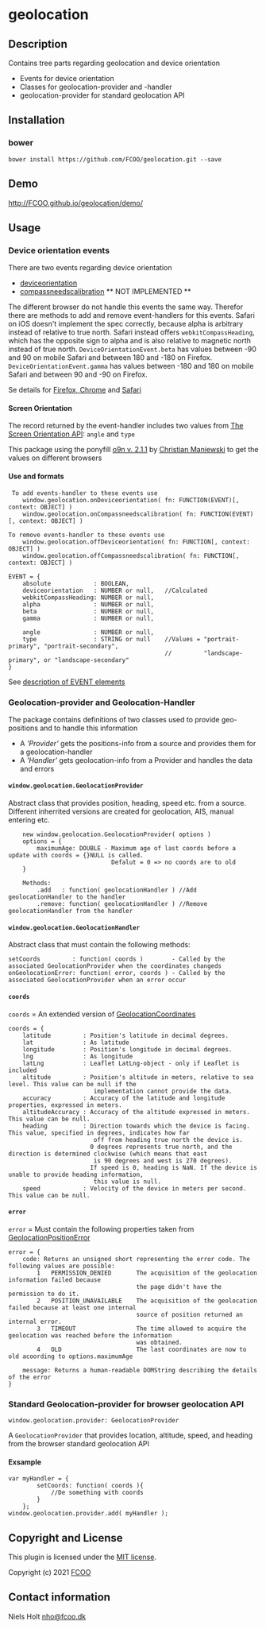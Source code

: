 # geolocation
>


## Description
Contains tree parts regarding geolocation and device orientation

- Events for device orientation
- Classes for geolocation-provider and -handler
- geolocation-provider for standard geolocation API


## Installation
### bower
`bower install https://github.com/FCOO/geolocation.git --save`

## Demo
http://FCOO.github.io/geolocation/demo/

## Usage

### Device orientation events
There are two events regarding device orientation

- [deviceorientation](https://developer.mozilla.org/en-US/docs/Web/Events/Detecting_device_orientation)
- [compassneedscalibration](https://www.w3.org/TR/orientation-event/#compassneedscalibration) ** NOT IMPLEMENTED **

The different browser do not handle this events the same way. Therefor there are methods to add and remove event-handlers for this events.
Safari on iOS doesn't implement the spec correctly, because alpha is arbitrary instead of relative to true north.
Safari instead offers `webkitCompassHeading`, which has the opposite sign to alpha and is also relative to magnetic north instead of true north.
`DeviceOrientationEvent.beta` has values between -90 and 90 on mobile Safari and between 180 and -180 on Firefox.
`DeviceOrientationEvent.gamma` has values between -180 and 180 on mobile Safari and between 90 and -90 on Firefox.

Se details for
[Firefox, Chrome](https://developer.mozilla.org/en-US/docs/Web/API/DeviceOrientationEvent) and
[Safari](https://developer.apple.com/documentation/webkitjs/deviceorientationevent#//apple_ref/javascript/instp/DeviceOrientationEvent/beta)


#### Screen Orientation

The record returned by the event-handler includes two values from [The Screen Orientation API](https://w3c.github.io/screen-orientation/#widl-ScreenOrientation-lock-Promise-void--OrientationLockType-orientation): `angle` and `type`



This package using the ponyfill [o9n v. 2.1.1](https://github.com/chmanie/o9n) by [Christian Maniewski](https://github.com/chmanie) to get the values on different browsers

#### Use and formats
     To add events-handler to these events use
        window.geolocation.onDeviceorientation( fn: FUNCTION(EVENT)[, context: OBJECT] )
        window.geolocation.onCompassneedscalibration( fn: FUNCTION(EVENT)[, context: OBJECT] )

    To remove events-handler to these events use
        window.geolocation.offDeviceorientation( fn: FUNCTION[, context: OBJECT] )
        window.geolocation.offCompassneedscalibration( fn: FUNCTION[, context: OBJECT] )

    EVENT = {
        absolute            : BOOLEAN,
        deviceorientation   : NUMBER or null,   //Calculated
        webkitCompassHeading: NUMBER or null,
        alpha               : NUMBER or null,
        beta                : NUMBER or null,
        gamma               : NUMBER or null,

        angle               : NUMBER or null,
        type                : STRING or null    //Values = "portrait-primary", "portrait-secondary", 
                                                //         "landscape-primary", or "landscape-secondary"
    }

See [description of EVENT elements](https://developer.mozilla.org/en-US/docs/Web/API/DeviceOrientationEvent)

### Geolocation-provider and Geolocation-Handler
The package contains definitions of two classes used to provide geo-positions and to handle this information

- A *'Provider'* gets the positions-info from a source and provides them for a geolocation-handler
- A *'Handler'* gets geolocation-info from a Provider and handles the data and errors


#### `window.geolocation.GeolocationProvider`
Abstract class that provides position, heading, speed etc. from a source.
Different inherrited versions are created for geolocation, AIS, manual entering etc.

        new window.geolocation.GeolocationProvider( options )
        options = {
            maximumAge: DOUBLE - Maximum age of last coords before a update with coords = {}NULL is called.
                                 Defalut = 0 => no coords are to old
        }

        Methods:
            .add   : function( geolocationHandler ) //Add geolocationHandler to the handler
            .remove: function( geolocationHandler ) //Remove geolocationHandler from the handler



#### `window.geolocation.GeolocationHandler`
Abstract class that must contain the following methods:

    setCoords         : function( coords )        - Called by the associated GeolocationProvider when the coordinates changeds
    onGeolocationError: function( error, coords ) - Called by the associated GeolocationProvider when an error occur

#### `coords`
`coords` = An extended version of [GeolocationCoordinates](https://developer.mozilla.org/en-US/docs/Web/API/GeolocationCoordinates)

    coords = {
        latitude         : Position's latitude in decimal degrees.
        lat              : As latitude
        longitude        : Position's longitude in decimal degrees.
        lng              : As longitude
        latLng           : Leaflet LatLng-object - only if Leaflet is included
        altitude         : Position's altitude in meters, relative to sea level. This value can be null if the
                            implementation cannot provide the data.
        accuracy         : Accuracy of the latitude and longitude properties, expressed in meters.
        altitudeAccuracy : Accuracy of the altitude expressed in meters. This value can be null.
        heading          : Direction towards which the device is facing. This value, specified in degrees, indicates how far
                            off from heading true north the device is.
                           0 degrees represents true north, and the direction is determined clockwise (which means that east
                            is 90 degrees and west is 270 degrees).
                           If speed is 0, heading is NaN. If the device is unable to provide heading information,
                            this value is null.
        speed            : Velocity of the device in meters per second. This value can be null.

#### `error`
`error` = Must contain the following properties taken from [GeolocationPositionError](https://developer.mozilla.org/en-US/docs/Web/API/GeolocationPositionError)

    error = {
        code: Returns an unsigned short representing the error code. The following values are possible:
            1   PERMISSION_DENIED       The acquisition of the geolocation information failed because
                                        the page didn't have the permission to do it.
            2   POSITION_UNAVAILABLE    The acquisition of the geolocation failed because at least one internal
                                        source of position returned an internal error.
            3   TIMEOUT                 The time allowed to acquire the geolocation was reached before the information
                                        was obtained.
            4   OLD                     The last coordinates are now to old acoording to options.maximumAge

        message: Returns a human-readable DOMString describing the details of the error
    }


### Standard Geolocation-provider for browser geolocation API

    window.geolocation.provider: GeolocationProvider

A `GeolocationProvider` that provides location, altitude, speed, and heading from the browser standard geolocation API

#### Exsample
    var myHandler = {
            setCoords: function( coords ){
                //De something with coords
            }
        };
    window.geolocation.provider.add( myHandler );



## Copyright and License
This plugin is licensed under the [MIT license](https://github.com/FCOO/geolocation/LICENSE).

Copyright (c) 2021 [FCOO](https://github.com/FCOO)

## Contact information

Niels Holt nho@fcoo.dk